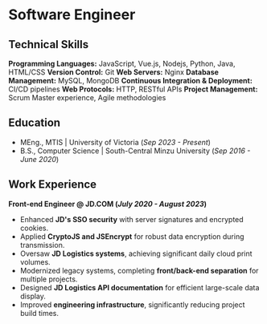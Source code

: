 # Software Engineer
## Technical Skills
**Programming Languages:** JavaScript, Vue.js, Nodejs, Python, Java, HTML/CSS
**Version Control:** Git
**Web Servers:** Nginx
**Database Management:** MySQL, MongoDB
**Continuous Integration & Deployment:** CI/CD pipelines
**Web Protocols:** HTTP, RESTful APIs
**Project Management:** Scrum Master experience, Agile methodologies

## Education							       		
- MEng., MTIS	| University of Victoria (_Sep 2023 - Present_)	 			        		
- B.S., Computer Science | South-Central Minzu University (_Sep 2016 - June 2020_)


## Work Experience
**Front-end Engineer @ JD.COM (_July 2020 - August 2023_)**
- Enhanced **JD's SSO security** with server signatures and encrypted cookies.
- Applied **CryptoJS and JSEncrypt** for robust data encryption during transmission.
- Oversaw **JD Logistics systems**, achieving significant daily cloud print volumes.
- Modernized legacy systems, completing **front/back-end separation** for multiple projects.
- Designed **JD Logistics API documentation** for efficient large-scale data display.
- Improved **engineering infrastructure**, significantly reducing project build times.

